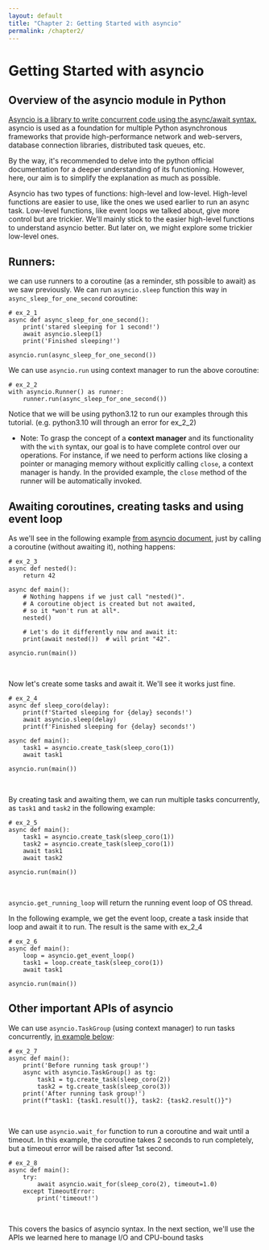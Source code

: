 ```yaml
---
layout: default
title: "Chapter 2: Getting Started with asyncio"
permalink: /chapter2/
---
```


# Getting Started with asyncio
## Overview of the asyncio module in Python

[Asyncio is a library to write concurrent code using the async/await syntax.](https://docs.python.org/3/library/asyncio.html) <br>
asyncio is used as a foundation for multiple Python asynchronous frameworks that provide high-performance network and web-servers, database connection libraries, distributed task queues, etc.

By the way, it's recommended to delve into the python official documentation for a deeper
understanding of its functioning. However, here, our aim is to simplify the explanation as much as possible.

Asyncio has two types of functions: high-level and low-level. 
High-level functions are easier to use, like the ones we used earlier to run an async task. 
Low-level functions, like event loops we talked about, give more control but are trickier. 
We'll mainly stick to the easier high-level functions to understand asyncio better. 
But later on, we might explore some trickier low-level ones.

## Runners:
we can use runners to a coroutine (as a reminder, sth possible to await) as we saw previously.
We can run `asyncio.sleep` function this way in `async_sleep_for_one_second` coroutine:

```python3
# ex_2_1
async def async_sleep_for_one_second():
    print('stared sleeping for 1 second!')
    await asyncio.sleep(1)
    print('Finished sleeping!')

asyncio.run(async_sleep_for_one_second())
```

We can use `asyncio.run` using context manager to run the above coroutine:
```python3
# ex_2_2
with asyncio.Runner() as runner:
    runner.run(async_sleep_for_one_second())
```
Notice that we will be using python3.12 to run our examples through this tutorial.
(e.g. python3.10 will through an error for ex_2_2)

* Note: To grasp the concept of a **context manager** and its functionality with the `with` syntax, 
our goal is to have complete control over our operations. 
For instance, if we need to perform actions like closing a pointer or managing memory without explicitly calling `close`, 
a context manager is handy. In the provided example, the `close` method of the runner will be automatically invoked.

## Awaiting coroutines, creating tasks and using event loop
As we'll see in the following example 
[from asyncio document](https://docs.python.org/3/library/asyncio-task.html#awaitables), 
just by calling a coroutine (without awaiting it), nothing happens:
```python3
# ex_2_3
async def nested():
    return 42

async def main():
    # Nothing happens if we just call "nested()".
    # A coroutine object is created but not awaited,
    # so it *won't run at all*.
    nested()

    # Let's do it differently now and await it:
    print(await nested())  # will print "42".

asyncio.run(main())
```
<br>

Now let's create some tasks and await it. We'll see it works just fine.

```python3
# ex_2_4
async def sleep_coro(delay):
    print(f'Started sleeping for {delay} seconds!')
    await asyncio.sleep(delay)
    print(f'Finished sleeping for {delay} seconds!')

async def main():
    task1 = asyncio.create_task(sleep_coro(1))
    await task1

asyncio.run(main())
```
<br>

By creating task and awaiting them, we can run multiple tasks concurrently, as `task1` and `task2` in the following example:
```python3
# ex_2_5
async def main():
    task1 = asyncio.create_task(sleep_coro(1))
    task2 = asyncio.create_task(sleep_coro(1))
    await task1
    await task2

asyncio.run(main())
```
<br>

`asyncio.get_running_loop` will return the running event loop of OS thread.


In the following example, we get the event loop, create a task inside that loop and await it to run.
The result is the same with ex_2_4
```python3
# ex_2_6
async def main():
    loop = asyncio.get_event_loop()
    task1 = loop.create_task(sleep_coro(1))
    await task1

asyncio.run(main())
```


## Other important APIs of asyncio
We can use `asyncio.TaskGroup` (using context manager) to run tasks concurrently, 
[in example below](https://docs.python.org/3/library/asyncio-task.html#task-groups): 
```python3
# ex_2_7
async def main():
    print('Before running task group!')
    async with asyncio.TaskGroup() as tg:
        task1 = tg.create_task(sleep_coro(2))
        task2 = tg.create_task(sleep_coro(3))
    print('After running task group!')
    print(f"task1: {task1.result()}, task2: {task2.result()}")
```
<br>

We can use `asyncio.wait_for` function to run a coroutine and wait until a timeout.
In this example, the coroutine takes 2 seconds to run completely, but a timeout error will be raised after 1st second.
```python3
# ex_2_8
async def main():
    try:
        await asyncio.wait_for(sleep_coro(2), timeout=1.0)
    except TimeoutError:
        print('timeout!')
```
<br>

This covers the basics of asyncio syntax. 
In the next section, we'll use the APIs we learned here to manage I/O and CPU-bound tasks
